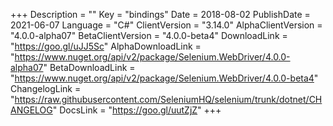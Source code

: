 +++
Description = ""
Key = "bindings"
Date = 2018-08-02
PublishDate = 2021-06-07
Language = "C#"
ClientVersion = "3.14.0"
AlphaClientVersion = "4.0.0-alpha07"
BetaClientVersion = "4.0.0-beta4"
DownloadLink = "https://goo.gl/uJJ5Sc"
AlphaDownloadLink = "https://www.nuget.org/api/v2/package/Selenium.WebDriver/4.0.0-alpha07"
BetaDownloadLink = "https://www.nuget.org/api/v2/package/Selenium.WebDriver/4.0.0-beta4"
ChangelogLink = "https://raw.githubusercontent.com/SeleniumHQ/selenium/trunk/dotnet/CHANGELOG"
DocsLink = "https://goo.gl/uutZjZ"
+++
